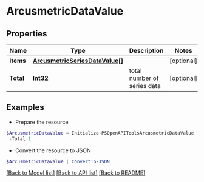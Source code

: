 # ArcusmetricDataValue
## Properties

Name | Type | Description | Notes
------------ | ------------- | ------------- | -------------
**Items** | [**ArcusmetricSeriesDataValue[]**](ArcusmetricSeriesDataValue.md) |  | [optional] 
**Total** | **Int32** | total number of series data | [optional] 

## Examples

- Prepare the resource
```powershell
$ArcusmetricDataValue = Initialize-PSOpenAPIToolsArcusmetricDataValue  -Items null `
 -Total 1
```

- Convert the resource to JSON
```powershell
$ArcusmetricDataValue | ConvertTo-JSON
```

[[Back to Model list]](../README.md#documentation-for-models) [[Back to API list]](../README.md#documentation-for-api-endpoints) [[Back to README]](../README.md)

